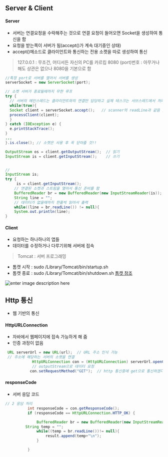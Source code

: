 ## Server & Client

#### Server
- 서버는 연결요청을 수락해주는 것으로 연결 요청이 들어오면 Socket을 생성하여 통신을 함
- 요청을 받는쪽이 서버가 됨(accept()가 계속 대기중인 상태)
- accept()메소드로 클라이언트와 통신하는 전용 소켓을 따로 생성하여 통신

> 127.0.0.1 : 무조건, 어디서든 자신의 PC를 카르킴
> 8080 (port)번호 : 아무거나해도 상관은 없으나 8080을 기본으로 함
```java
//특정 port로 서버를 열어서 서버를 생성
serverSocket = new ServerSocket(port);

// 소켓 서버가 종료될때까지 무한 루프
try {
  // 서버의 메인스레드는 클라이언트와의 연결만 담당하고 실제 테스크는 서브스레드에서 처리되기때문에 동시에 많은요청을 처리할 수 있음
  while(true){
  Socket client = serverSocket.accept();   // scanner의 readLine과 같음 , 연결이 완성될때까지 여기서 멈춤 (연결 요청이 올때까지)
  processClient(client);
  }
} catch (IOException e) {
  e.printStackTrace();
}
...
}.is.close(); // 소켓은 사용 후 꼭 닫아줄 것!!
```

```java
OutputStream os = client.getOutputStream();  // 읽기
InputStream is = client.getInputStream();    // 쓰기
```
```java

//
InputStream is;
try {  
     is = client.getInputStream();
    // 연결된 소켓과 스트림을 열어서 통신 준비를 함
    BufferedReader br = new BufferedReader(new InputStreamReader(is)); // 버퍼로 데이터 처리속도를 높힌다
    String line = "";
    // 데이터가 없을때까지 한줄씩 읽어서 출력
    while((line = br.readLine()) != null){
    System.out.println(line);
}
```

#### Client
- 요청하는 하나하나의 앱들
- 데이터를 수정하거나 다루기위해 서버에 접속




> Tomcat : 서버 프로그래밍
- 톰캣 시작 : sudo /Library/Tomcat/bin/startup.sh
- 톰캣 종료 : sudo /Library/Tomcat/bin/shutdown.sh
[톰캣 참조](http://egloos.zum.com/nicolec/v/5912922)


![enter image description here](http://www.libqa.com/imageView?path=/resource/real/57/20130624/thumb/thumb_2013062423673809792197240.jpg)


## Http 통신
- 웹 기반의 통신

#### HttpURLConnection
- 자바에서 웹페이지에 접속 가능하게 해 줌
- 인증 과정이 없음

```java
 URL serverUrl = new URL(url);  // URL 주소 인식 가능
 // 주소에 해당하는 서버의 소켓을 연결
            HttpURLConnection con = (HttpURLConnection) serverUrl.openConnection();
            // outputStream으로 데이터 요청
           con.setRequestMethod("GET");  // http 통신중에 get으로 통신하겠다
 ```
#### responseCode
- 서버 응답 코드
 ```java
 // 2 응담 처리
           int responseCode = con.getResponseCode();
           if (responseCode == HttpURLConnection.HTTP_OK) {

               BufferedReader br = new BufferedReader(new InputStreamReader(con.getInputStream())); // 줄단위로 데이터를 읽기위해서 버퍼사용(속도 향상도)
          String temp = "";
               while((temp = br.readLine())!= null){
                   result.append(temp+"\n");
               }

           }
 ```
